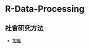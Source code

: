 # R-Data-Processing

## 社會研究方法

-   [加權](https://huang-kj.github.io/R-Data-Processing/Weighting/Weighting加權.html)
